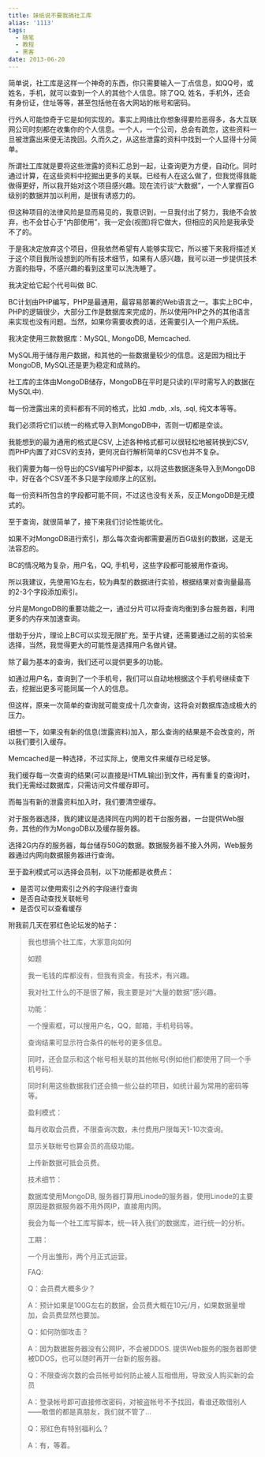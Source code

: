 ```yaml
---
title: 妹纸说不要我搞社工库
alias: '1113'
tags:
  - 随笔
  - 教程
  - 黑客
date: 2013-06-20
---
```


简单说，社工库是这样一个神奇的东西，你只需要输入一丁点信息，如QQ号，或姓名，手机，就可以查到一个人的其他个人信息。除了QQ, 姓名，手机外，还会有身份证，住址等等，甚至包括他在各大网站的帐号和密码。

行外人可能惊奇于它是如何实现的。事实上网络比你想象得要险恶得多，各大互联网公司时刻都在收集你的个人信息。一个人，一个公司，总会有疏忽，这些资料一旦被泄露出来便无法挽回。久而久之，从这些泄露的资料中找到一个人显得十分简单。

所谓社工库就是要将这些泄露的资料汇总到一起，让查询更为方便，自动化。同时通过计算，在这些资料中挖掘出更多的关联。已经有人在这么做了，但我觉得我能做得更好，所以我开始对这个项目感兴趣。现在流行谈“大数据”，一个人掌握百G级别的数据并加以利用，是很有诱惑力的。

但这种项目的法律风险是显而易见的，我意识到，一旦我付出了努力，我绝不会放弃，也不会甘心于“内部使用”，我一定会(视图)将它做大，但相应的风险是我承受不了的。

于是我决定放弃这个项目，但我依然希望有人能够实现它，所以接下来我将描述关于这个项目我所设想到的所有技术细节，如果有人感兴趣，我可以进一步提供技术方面的指导，不感兴趣的看到这里可以洗洗睡了。

我决定给它起个代号叫做 BC.

BC计划由PHP编写，PHP是最通用，最容易部署的Web语言之一。事实上BC中，PHP的逻辑很少，大部分工作是数据库来完成的，所以使用PHP之外的其他语言来实现也没有问题。当然，如果你需要收费的话，还需要引入一个用户系统。

我决定使用三款数据库：MySQL, MongoDB, Memcached.

MySQL用于储存用户数据，和其他的一些数据量较少的信息。这是因为相比于MongoDB, MySQL还是更为稳定和成熟的。

社工库的主体由MongoDB储存，MongoDB在平时是只读的(平时需写入的数据在MySQL中).

每一份泄露出来的资料都有不同的格式，比如 .mdb, .xls, .sql, 纯文本等等。

我们必须将它们以统一的格式导入到MongoDB中，否则一切都是空谈。

我能想到的最为通用的格式是CSV, 上述各种格式都可以很轻松地被转换到CSV, 而PHP内置了对CSV的支持，更何况自行解析简单的CSV也并不复杂。

我们需要为每一份导出的CSV编写PHP脚本，以将这些数据逐条导入到MongoDB中，好在各个CSV差不多只是字段顺序上的区别。

每一份资料所包含的字段都可能不同，不过这也没有关系，反正MongoDB是无模式的。

至于查询，就很简单了，接下来我们讨论性能优化。

如果不对MongoDB进行索引，那么每次查询都需要遍历百G级别的数据，这是无法容忍的。

BC的情况略为复杂，用户名，QQ, 手机号，这些字段都可能被用作查询。

所以我建议，先使用1G左右，较为典型的数据进行实验，根据结果对查询量最高的2-3个字段添加索引。

分片是MongoDB的重要功能之一，通过分片可以将查询均衡到多台服务器，利用更多的内存来加速查询。

借助于分片，理论上BC可以实现无限扩充，至于片键，还需要通过之前的实验来选择，当然，我觉得更大的可能性是选择用户名做片键。

除了最为基本的查询，我们还可以提供更多的功能。

如通过用户名，查询到了一个手机号，我们可以自动地根据这个手机号继续查下去，挖掘出更多可能同属一个人的信息。

但这样，原来一次简单的查询就可能变成十几次查询，这将会对数据库造成极大的压力。

细想一下，如果没有新的信息(泄露资料)加入，那么查询的结果是不会改变的，所以我们要引入缓存。

Memcached是一种选择，不过实际上，使用文件来缓存已经足够。

我们缓存每一次查询的结果(可以直接是HTML输出)到文件，再有重复的查询时，我们无需经过数据库，只需访问文件缓存即可。

而每当有新的泄露资料加入时，我们要清空缓存。

对于服务器选择，我的建议是选择同在内网的若干台服务器，一台提供Web服务，其他的作为MongoDB以及缓存服务器。

选择2G内存的服务器，每台储存50G的数据。数据服务器不接入外网，Web服务器通过内网向数据服务器进行查询。

至于盈利模式可以选择会员制，以下功能都是收费点：

*   是否可以使用索引之外的字段进行查询
*   是否自动查找关联帐号
*   是否仅可以查看缓存

附我前几天在邪红色论坛发的帖子：

> 我也想搞个社工库，大家意向如何
>
> 如题
>
>   我一毛钱的库都没有，但我有资金，有技术，有兴趣。
>
>   我对社工什么的不是很了解，我主要是对“大量的数据”感兴趣。
>
> 功能：
>
>   一个搜索框，可以搜用户名，QQ，邮箱，手机号码等。
>
>   查询结果可显示符合条件的帐号的更多信息。
>
>   同时，还会显示和这个帐号相关联的其他帐号(例如他们都使用了同一个手机号码).
>
>   同时利用这些数据我们还会搞一些公益的项目，如统计最为常用的密码等等。
>
> 盈利模式：
>
>   每月收取会员费，不限查询次数，未付费用户限每天1-10次查询。
>
>   显示关联帐号也算会员的高级功能。
>
>   上传新数据可抵会员费。
>
> 技术细节：
>
>   数据库使用MongoDB, 服务器打算用Linode的服务器，使用Linode的主要原因是数据服务器不用外网IP，直接用内网。
>
>   我会为每一个社工库写脚本，统一转入我们的数据库，进行统一的分析。
>
> 工期：
>
>   一个月出雏形，两个月正式运营。
>
> FAQ:
>
>   Q：会员费大概多少？
>
>   A：预计如果是100G左右的数据，会员费大概在10元/月，如果数据量增加，会员费显然也要加。
>
> Q：如何防御攻击？
>
>   A：因为数据服务器没有公网IP，不会被DDOS.  提供Web服务的服务器即使被DDOS，也可以随时再开一台新的服务器。
>
> Q：不限查询次数的会员帐号如何防止被人互相借用，导致没人购买新的会员
>
>   A：登录帐号即可直接修改密码，对被盗帐号不予找回，看谁还敢借别人——敢借的都是真朋友，我们就不管了&#8230;
>
> Q：邪红色有特别福利么？
>
>   A：有，等着。

